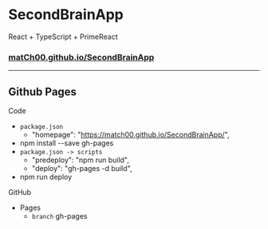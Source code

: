 # SecondBrainApp
React + TypeScript + PrimeReact

### [matCh00.github.io/SecondBrainApp](https://match00.github.io/SecondBrainApp/)

--------------------------

## Github Pages

 Code
  + `package.json` 
    + "homepage": "https://match00.github.io/SecondBrainApp/",
  + npm install --save gh-pages
  + `package.json -> scripts` 
    + "predeploy": "npm run build",
    + "deploy": "gh-pages -d build",
  + npm run deploy

 GitHub
  + Pages
    + `branch`  gh-pages
